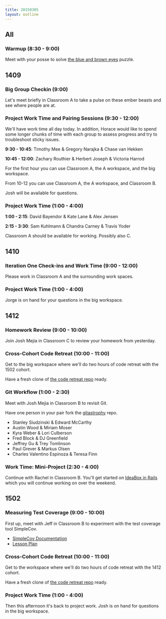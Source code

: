 ```yaml
---
title: 20150305
layout: outline
---
```


## All

### Warmup (8:30 - 9:00)

Meet with your posse to solve [the blue and brown eyes](https://xkcd.com/blue_eyes.html) puzzle.

## 1409

### Big Group Checkin (9:00)

Let's meet briefly in Classroom A to take a pulse on these ember beasts and see where people are at.

### Project Work Time and Pairing Sessions (9:30 - 12:00)

We'll have work time all day today. In addition, Horace would like to spend some longer chunks of time with each group to assess progress and try to troubleshoot sticky issues.

__9:30 - 10:45__: Timothy Mee & Gregory Narajka & Chase van Hekken

__10:45 - 12:00__: Zachary Routhier & Herbert Joseph & Victoria Harrod

For the first hour you can use Classroom A, the A workspace, and the big workspace.

From 10-12 you can use Classroom A, the A workspace, and Classroom B.

Josh will be available for questions.

### Project Work Time (1:00 - 4:00)

__1:00 - 2:15__: David Bayendor & Kate Lane & Alex Jensen

__2:15 - 3:30__: Sam Kuhlmann & Chandra Carney & Travis Yoder

Classroom A should be available for working. Possibly also C.

## 1410

### Iteration One Check-ins and Work Time (9:00 - 12:00)

Please work in Classroom A and the surrounding work spaces.

### Project Work Time (1:00 - 4:00)

Jorge is on hand for your questions in the big workspace.

## 1412

### Homework Review (9:00 - 10:00)

Join Josh Mejia in Classroom C to review your homework from yesterday.

### Cross-Cohort Code Retreat (10:00 - 11:00)

Get to the big workspace where we'll do two hours of code retreat with the 1502 cohort.

Have a fresh clone of [the code retreat repo](https://github.com/turingschool/code_retreat) ready.

### Git Workflow (1:00 - 2:30)

Meet with Josh Mejia in Classroom B to revisit Git.

Have one person in your pair fork the [gitastrophy](https://github.com/turingschool-examples/gitastrophy) repo.

* Stanley Siudzinski & Edward McCarthy
* Austin Wood & Miriam Moser
* Kyra Weber & Lori Culberson
* Fred Block & DJ Greenfield
* Jeffrey Gu & Trey Tomlinson
* Paul Grever & Markus Olsen
* Charles Valentino Espinoza & Teresa Finn

### Work Time: Mini-Project (2:30 - 4:00)

Continue with Rachel in Classroom B. You'll get started on [IdeaBox in Rails](https://github.com/turingschool/challenges/blob/master/rails-mini-project.markdown) which you will continue working on over the weekend.

## 1502

### Measuring Test Coverage (9:00 - 10:00)

First up, meet with Jeff in Classroom B to experiment with the test coverage tool
SimpleCov.

* [SimpleCov Documentation](https://github.com/colszowka/simplecov)
* [Lesson Plan](https://github.com/turingschool/lesson_plans/blob/master/ruby_01-object_oriented_programming_with_ruby/measuring_improving_test_coverage.markdown)

### Cross-Cohort Code Retreat (10:00 - 11:00)

Get to the workspace where we'll do two hours of code retreat with the 1412 cohort.

Have a fresh clone of [the code retreat repo](https://github.com/turingschool/code_retreat) ready.

### Project Work Time (1:00 - 4:00)

Then this afternoon it's back to project work. Josh is on hand for questions in the big workspace.
